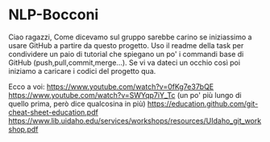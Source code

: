 # NLP-Bocconi
Ciao ragazzi, 
Come dicevamo sul gruppo sarebbe carino se iniziassimo a usare GitHub a partire da questo progetto. Uso il readme della task per condividere un paio di tutorial che spiegano un po' i commandi base di GitHub (push,pull,commit,merge...).
Se vi va dateci un occhio così poi iniziamo a caricare i codici del progetto qua.

Ecco a voi:
https://www.youtube.com/watch?v=0fKg7e37bQE
https://www.youtube.com/watch?v=SWYqp7iY_Tc (un po' più lungo di quello prima, però dice qualcosina in più)
https://education.github.com/git-cheat-sheet-education.pdf
https://www.lib.uidaho.edu/services/workshops/resources/UIdaho_git_workshop.pdf
